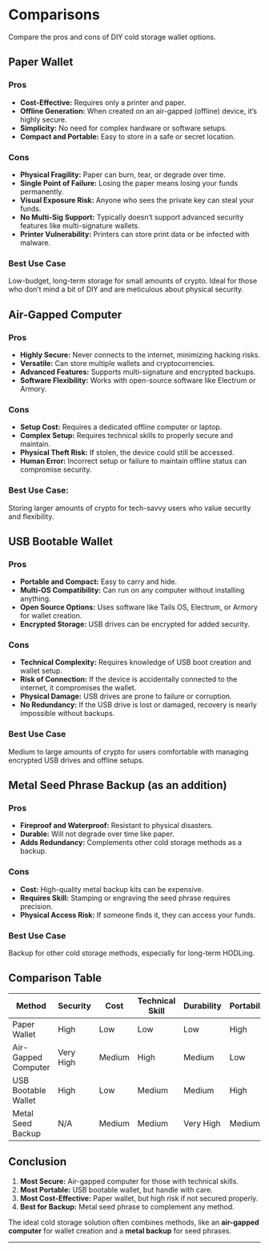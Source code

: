 # Comparisons

Compare the pros and cons of DIY cold storage wallet options.

## Paper Wallet

### Pros

- **Cost-Effective:** Requires only a printer and paper.
- **Offline Generation:** When created on an air-gapped (offline) device, it’s highly secure.
- **Simplicity:** No need for complex hardware or software setups.
- **Compact and Portable:** Easy to store in a safe or secret location.

### Cons

- **Physical Fragility:** Paper can burn, tear, or degrade over time.
- **Single Point of Failure:** Losing the paper means losing your funds permanently.
- **Visual Exposure Risk:** Anyone who sees the private key can steal your funds.
- **No Multi-Sig Support:** Typically doesn’t support advanced security features like multi-signature wallets.
- **Printer Vulnerability:** Printers can store print data or be infected with malware.

### Best Use Case

Low-budget, long-term storage for small amounts of crypto. Ideal for those who don’t mind a bit of DIY and are meticulous about physical security.

## Air-Gapped Computer

### Pros

- **Highly Secure:** Never connects to the internet, minimizing hacking risks.
- **Versatile:** Can store multiple wallets and cryptocurrencies.
- **Advanced Features:** Supports multi-signature and encrypted backups.
- **Software Flexibility:** Works with open-source software like Electrum or Armory.

### Cons

- **Setup Cost:** Requires a dedicated offline computer or laptop.
- **Complex Setup:** Requires technical skills to properly secure and maintain.
- **Physical Theft Risk:** If stolen, the device could still be accessed.
- **Human Error:** Incorrect setup or failure to maintain offline status can compromise security.

### Best Use Case:

Storing larger amounts of crypto for tech-savvy users who value security and flexibility.

## USB Bootable Wallet

### Pros

- **Portable and Compact:** Easy to carry and hide.
- **Multi-OS Compatibility:** Can run on any computer without installing anything.
- **Open Source Options:** Uses software like Tails OS, Electrum, or Armory for wallet creation.
- **Encrypted Storage:** USB drives can be encrypted for added security.

### Cons

- **Technical Complexity:** Requires knowledge of USB boot creation and wallet setup.
- **Risk of Connection:** If the device is accidentally connected to the internet, it compromises the wallet.
- **Physical Damage:** USB drives are prone to failure or corruption.
- **No Redundancy:** If the USB drive is lost or damaged, recovery is nearly impossible without backups.

### Best Use Case

Medium to large amounts of crypto for users comfortable with managing encrypted USB drives and offline setups.

## Metal Seed Phrase Backup (as an addition)

### Pros

- **Fireproof and Waterproof:** Resistant to physical disasters.
- **Durable:** Will not degrade over time like paper.
- **Adds Redundancy:** Complements other cold storage methods as a backup.

### Cons

- **Cost:** High-quality metal backup kits can be expensive.
- **Requires Skill:** Stamping or engraving the seed phrase requires precision.
- **Physical Access Risk:** If someone finds it, they can access your funds.

### Best Use Case

Backup for other cold storage methods, especially for long-term HODLing.

## Comparison Table

| Method              | Security  | Cost   | Technical Skill | Durability | Portability | Risk of Loss |
| ------------------- | --------- | ------ | --------------- | ---------- | ----------- | ------------ |
| Paper Wallet        | High      | Low    | Low             | Low        | High        | High         |
| Air-Gapped Computer | Very High | Medium | High            | Medium     | Low         | Medium       |
| USB Bootable Wallet | High      | Low    | Medium          | Medium     | High        | High         |
| Metal Seed Backup   | N/A       | Medium | Medium          | Very High  | Medium      | Low          |

## Conclusion

1. **Most Secure:** Air-gapped computer for those with technical skills.
2. **Most Portable:** USB bootable wallet, but handle with care.
3. **Most Cost-Effective:** Paper wallet, but high risk if not secured properly.
4. **Best for Backup:** Metal seed phrase to complement any method.

The ideal cold storage solution often combines methods, like an **air-gapped computer** for wallet creation and a **metal backup** for seed phrases.

___